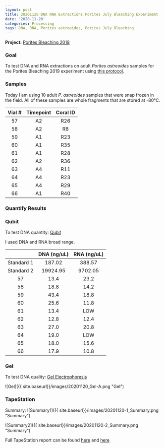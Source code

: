 ```yaml
---
layout: post
title: 20201120 DNA RNA Extractions Porites July Bleaching Experiment
date: '2020-11-20'
categories: Processing
tags: DNA, RNA, Porites astreoides, Porites July Bleaching
---
```


**Project:** [Porites Bleaching 2019](https://github.com/kevinhwong1/Porites_Rim_Bleaching_2019)

### Goal
To test DNA and RNA extractions on adult *Porites astreoides* samples for the Porites Bleaching 2019 experiment using [this protocol](https://kevinhwong1.github.io/KevinHWong_Notebook/20201027-DNA-RNA-Extractions-Porites-July-Bleaching-Experiment/).

### Samples

Today I am using 10 adult *P. astreoides* samples that were snap frozen in the field. All of these samples are whole fragments that are stored at -80&deg;C.

| Vial # 	| Timepoint 	| Coral ID 	|
|:------:	|:---------:	|:--------:	|
|    57  	|     A2     	|    R26    |
|    58  	|     A2    	|    R8   	|
|    59  	|     A1    	|    R23   	|
|    60  	|     A1    	|    R35  	|
|    61  	|     A1    	|    R28    |
|    62  	|     A2    	|    R36   	|
|    63  	|     A4    	|    R11  	|
|    64  	|     A4    	|    R23   	|
|    65  	|     A4    	|    R29    |
|    66  	|     A1    	|    R40  	|

### Quantify Results

### Qubit
To test DNA quantity: [Qubit](https://github.com/emmastrand/EmmaStrand_Notebook/blob/master/_posts/2019-05-31-Qubit-Protocol.md)  

I used DNA and RNA broad range.

|            	| DNA (ng/uL) 	| RNA (ng/uL) 	|
|:----------:	|:-----------:	|:-----------:	|
| Standard 1 	|    187.02   	|    388.57   	|
| Standard 2 	|   19924.95  	|   9702.05   	|
|      57    	|     13.4    	|     23.2    	|
|      58    	|     18.8    	|     14.2    	|
|      59    	|     43.4    	|     18.8    	|
|      60    	|     25.6    	|     11.8    	|
|      61    	|     13.4    	|     LOW     	|
|      62    	|     12.8    	|     12.4    	|
|      63    	|     27.0    	|     20.8    	|
|      64    	|     19.0    	|     LOW     	|
|      65    	|     18.0    	|     15.6    	|
|      66    	|     17.9    	|     10.8    	|

### Gel

To test DNA quality: [Gel Electrophoresis](https://github.com/emmastrand/EmmaStrand_Notebook/blob/master/_posts/2019-07-16-Gel-Electrophoresis-Protocol.md)

![Gel]({{ site.baseurl}}/images/20201120_Gel-A.png "Gel")

### TapeStation
Summary:
![Summary1]({{ site.baseurl}}/images/20201120-1_Summary.png "Summary")

![Summary2]({{ site.baseurl}}/images/20201120-2_Summary.png "Summary")

Full TapeStation report can be found [here](https://github.com/kevinhwong1/KevinHWong_Notebook/blob/master/images/Tapestation_Results/2020-11-20-1_tapestation.pdf) and [here](https://github.com/kevinhwong1/KevinHWong_Notebook/blob/master/images/Tapestation_Results/2020-11-20-2_tapestation.pdf)
